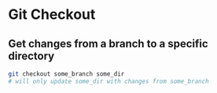 # Git Checkout

Get changes from a branch to a specific directory
---

```bash
git checkout some_branch some_dir
# will only update some_dir with changes from some_branch
```
